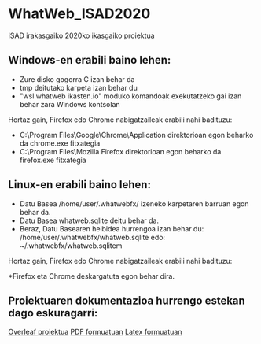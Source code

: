 # WhatWeb_ISAD2020
ISAD irakasgaiko 2020ko ikasgaiko proiektua

## Windows-en erabili baino lehen:

* Zure disko gogorra C izan behar da
* tmp deitutako karpeta izan behar du
* "wsl whatweb ikasten.io" moduko komandoak exekutatzeko gai izan behar zara Windows kontsolan

Hortaz gain, Firefox edo Chrome nabigatzaileak erabili nahi badituzu:

* C:\Program Files\Google\Chrome\Application direktorioan egon beharko da chrome.exe fitxategia
* C:\Program Files\Mozilla Firefox direktorioan egon beharko da firefox.exe fitxategia

## Linux-en erabili baino lehen:
* Datu Basea /home/user/.whatwebfx/ izeneko karpetaren barruan egon behar da.
* Datu Basea whatweb.sqlite deitu behar da.
* Beraz, Datu Basearen helbidea hurrengoa izan behar du: /home/user/.whatwebfx/whatweb.sqlite
                                                    edo: ~/.whatwebfx/whatweb.sqlitem

Hortaz gain, Firefox edo Chrome nabigatzaileak erabili nahi badituzu:

*Firefox eta Chrome deskargatuta egon behar dira.

## Proiektuaren dokumentazioa hurrengo estekan dago eskuragarri:
[Overleaf proiektua](https://www.overleaf.com/read/pzrzkgmftdgz)
[PDF formuatuan](WhatWebJM_Dokumentazioa.pdf)
[Latex formuatuan](WhatWebJM_Dokumentazioa.zip)
